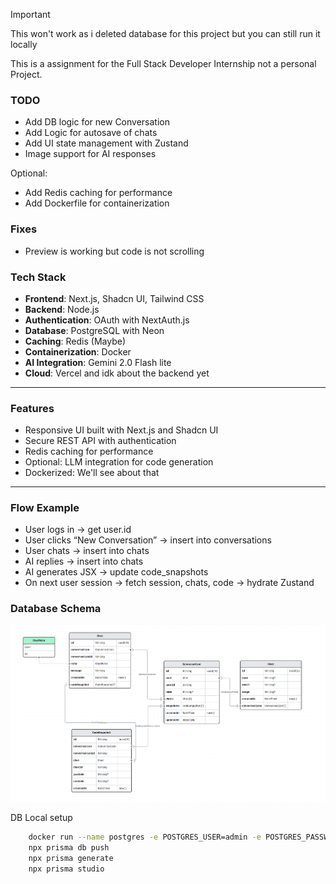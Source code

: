 
> [!IMPORTANT]  
> This won't work as i deleted database for this project but you can still run it locally

This is a assignment for the Full Stack Developer Internship not a personal Project.

### TODO
- Add DB logic for new Conversation
- Add Logic for autosave of chats
- Add UI state management with Zustand
- Image support for AI responses

Optional:
- Add Redis caching for performance
- Add Dockerfile for containerization

### Fixes
- Preview is working but code is not scrolling


### Tech Stack
- **Frontend**: Next.js, Shadcn UI, Tailwind CSS
- **Backend**: Node.js
- **Authentication**: OAuth with NextAuth.js
- **Database**: PostgreSQL with Neon
- **Caching**: Redis (Maybe)
- **Containerization**: Docker
- **AI Integration**: Gemini 2.0 Flash lite
- **Cloud**: Vercel and idk about the backend yet
---


### Features

- Responsive UI built with Next.js and Shadcn UI
- Secure REST API with authentication
- Redis caching for performance
- Optional: LLM integration for code generation
- Dockerized: We'll see about that
---

### Flow Example
- User logs in → get user.id
- User clicks “New Conversation” → insert into conversations
- User chats → insert into chats
- AI replies → insert into chats
- AI generates JSX → update code_snapshots
- On next user session → fetch session, chats, code → hydrate Zustand
### Database Schema
![DBschema](DBSchema.png)


DB Local setup
```bash
    docker run --name postgres -e POSTGRES_USER=admin -e POSTGRES_PASSWORD=admin -e POSTGRES_DB=mydb -p 5432:5432 -d postgres
    npx prisma db push
    npx prisma generate
    npx prisma studio
```

